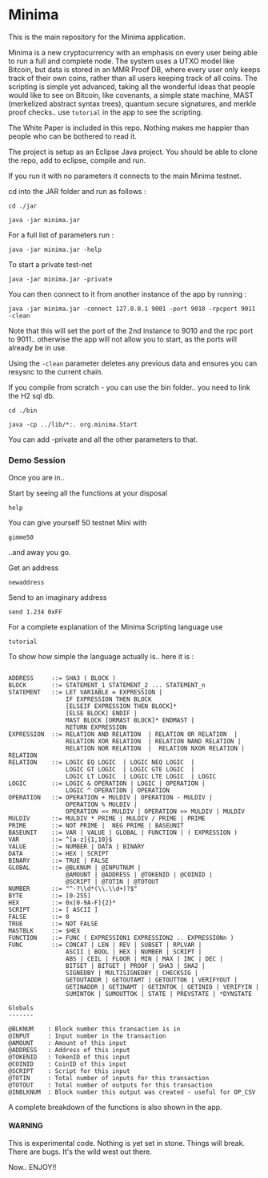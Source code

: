 # Minima

This is the main repository for the Minima application.

Minima is a new cryptocurrency with an emphasis on every user being able to run a full and complete node. The system uses a UTXO model like Bitcoin, but data is stored in an MMR Proof DB, where every user only keeps track of their own coins, rather than all users keeping track of all coins. The scripting is simple yet advanced, taking all the wonderful ideas that people would like to see on Bitcoin, like covenants, a simple state machine, MAST (merkelized abstract syntax trees), quantum secure signatures, and merkle proof checks.. use `tutorial` in the app to see the scripting.   

The White Paper is included in this repo. Nothing makes me happier than people who can be bothered to read it. 

The project is setup as an Eclipse Java project. You should be able to clone the repo, add to eclipse, compile and run.

If you run it with no parameters it connects to the main Minima testnet.

cd into the JAR folder and run as follows :

```
cd ./jar

java -jar minima.jar
```

For a full list of parameters run :

```
java -jar minima.jar -help
```

To start a private test-net

```
java -jar minima.jar -private
```

You can then connect to it from another instance of the app by running :

```
java -jar minima.jar -connect 127.0.0.1 9001 -port 9010 -rpcport 9011 -clean
```
Note that this will set the port of the 2nd instance to 9010 and the rpc port to 9011.. otherwise the app will not allow you to start, as the ports will already be in use.

Using the `-clean` parameter deletes any previous data and ensures you can resysnc to the current chain.

If you compile from scratch - you can use the bin folder.. you need to link the H2 sql db.

```
cd ./bin

java -cp ../lib/*:. org.minima.Start
```

You can add -private and all the other parameters to that.


### Demo Session

Once you are in..

Start by seeing all the functions at your disposal

```
help
```

You can give yourself 50 testnet Mini with

```
gimme50
```
 
..and away you go.

Get an address

```
newaddress
```

Send to an imaginary address

```
send 1.234 0xFF
```

For a complete explanation of the Minima Scripting language use

```
tutorial
```

To show how simple the language actually is.. here it is :

```

ADDRESS     ::= SHA3 ( BLOCK )
BLOCK       ::= STATEMENT_1 STATEMENT_2 ... STATEMENT_n
STATEMENT   ::= LET VARIABLE = EXPRESSION | 
                IF EXPRESSION THEN BLOCK 
                [ELSEIF EXPRESSION THEN BLOCK]* 
                [ELSE BLOCK] ENDIF | 
                MAST BLOCK [ORMAST BLOCK]* ENDMAST |
                RETURN EXPRESSION
EXPRESSION  ::= RELATION AND RELATION  | RELATION OR RELATION  |  
                RELATION XOR RELATION  | RELATION NAND RELATION | 
                RELATION NOR RELATION  |  RELATION NXOR RELATION | RELATION
RELATION    ::= LOGIC EQ LOGIC  | LOGIC NEQ LOGIC  | 
                LOGIC GT LOGIC  | LOGIC GTE LOGIC  | 
                LOGIC LT LOGIC  | LOGIC LTE LOGIC  | LOGIC
LOGIC       ::= LOGIC & OPERATION | LOGIC | OPERATION | 
                LOGIC ^ OPERATION | OPERATION
OPERATION   ::= OPERATION + MULDIV | OPERATION - MULDIV | 
                OPERATION % MULDIV | 
                OPERATION << MULDIV | OPERATION >> MULDIV | MULDIV
MULDIV      ::= MULDIV * PRIME | MULDIV / PRIME | PRIME
PRIME       ::= NOT PRIME |  NEG PRIME | BASEUNIT
BASEUNIT    ::= VAR | VALUE | GLOBAL | FUNCTION | ( EXPRESSION )
VAR         ::= ^[a-z]{1,10}$
VALUE       ::= NUMBER | DATA | BINARY
DATA        ::= HEX | SCRIPT
BINARY      ::= TRUE | FALSE
GLOBAL      ::= @BLKNUM | @INPUTNUM |
      	        @AMOUNT | @ADDRESS | @TOKENID | @COINID |
                @SCRIPT | @TOTIN | @TOTOUT
NUMBER      ::= "^-?\\d*(\\.\\d+)?$"
BYTE        ::= [0-255]
HEX         ::= 0x[0-9A-F]{2}*
SCRIPT      ::= [ ASCII ]
FALSE       ::= 0
TRUE        ::= NOT FALSE
MASTBLK     ::= $HEX
FUNCTION    ::= FUNC ( EXPRESSION1 EXPRESSION2 .. EXPRESSIONn ) 
FUNC        ::= CONCAT | LEN | REV | SUBSET | RPLVAR |
                ASCII | BOOL | HEX | NUMBER | SCRIPT |
                ABS | CEIL | FLOOR | MIN | MAX | INC | DEC |
                BITSET | BITGET | PROOF | SHA3 | SHA2 |
                SIGNEDBY | MULTISIGNEDBY | CHECKSIG |
                GETOUTADDR | GETOUTAMT | GETOUTTOK | VERIFYOUT |
                GETINADDR | GETINAMT | GETINTOK | GETINID | VERIFYIN |
                SUMINTOK | SUMOUTTOK | STATE | PREVSTATE | *DYNSTATE

Globals
-------

@BLKNUM    : Block number this transaction is in
@INPUT     : Input number in the transaction
@AMOUNT    : Amount of this input
@ADDRESS   : Address of this input
@TOKENID   : TokenID of this input
@COINID    : CoinID of this input
@SCRIPT    : Script for this input
@TOTIN     : Total number of inputs for this transaction
@TOTOUT    : Total number of outputs for this transaction
@INBLKNUM  : Block number this output was created - useful for OP_CSV

```

A complete breakdown of the functions is also shown in the app.

#### WARNING

This is experimental code. Nothing is yet set in stone. Things will break. There are bugs. It's the wild west out there.

Now.. ENJOY!! 